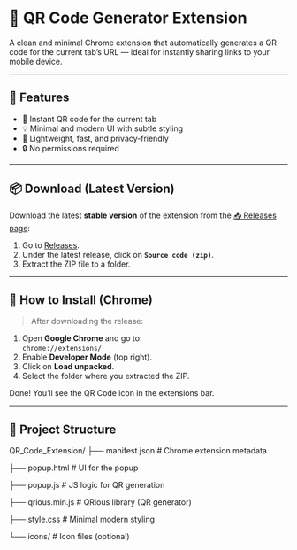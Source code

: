 # 🔳 QR Code Generator Extension

A clean and minimal Chrome extension that automatically generates a QR code for the current tab’s URL — ideal for instantly sharing links to your mobile device.

---

## 📸 Features

- 📌 Instant QR code for the current tab
- 💡 Minimal and modern UI with subtle styling
- 🚀 Lightweight, fast, and privacy-friendly
- 🔒 No permissions required

---

## 📦 Download (Latest Version)

Download the latest **stable version** of the extension from the [📥 Releases page](https://github.com/Manikanta2502/QR_Code_Extension/releases):

1. Go to [Releases](https://github.com/Manikanta2502/QR_Code_Extension/releases).
2. Under the latest release, click on **`Source code (zip)`**.
3. Extract the ZIP file to a folder.

---

## 🧩 How to Install (Chrome)

> After downloading the release:

1. Open **Google Chrome** and go to:  
   `chrome://extensions/`
2. Enable **Developer Mode** (top right).
3. Click on **Load unpacked**.
4. Select the folder where you extracted the ZIP.

Done! You’ll see the QR Code icon in the extensions bar.

---

## 📁 Project Structure
QR_Code_Extension/
├── manifest.json # Chrome extension metadata

├── popup.html # UI for the popup

├── popup.js # JS logic for QR generation

├── qrious.min.js # QRious library (QR generator)

├── style.css # Minimal modern styling

└── icons/ # Icon files (optional)

